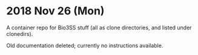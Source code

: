 
2018 Nov 26 (Mon)
=================

A container repo for Bio3SS stuff (all as clone directories, and listed under clonedirs). 

Old documentation deleted; currently no instructions available.
